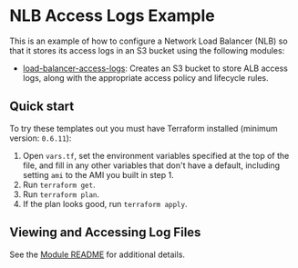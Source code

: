 # NLB Access Logs Example

This is an example of how to configure a Network Load Balancer (NLB) so that it stores its access logs in an S3
bucket using the following modules:

* [load-balancer-access-logs](/modules/logs/load-balancer-access-logs): Creates an S3 bucket to store ALB access logs, along with the
  appropriate access policy and lifecycle rules.

## Quick start

To try these templates out you must have Terraform installed (minimum version: `0.6.11`):

1. Open `vars.tf`, set the environment variables specified at the top of the file, and fill in any other variables that
   don't have a default, including setting `ami` to the AMI you built in step 1.
1. Run `terraform get`.
1. Run `terraform plan`.
1. If the plan looks good, run `terraform apply`.

## Viewing and Accessing Log Files

See the [Module README](../../../modules/logs/load-balancer-access-logs/README.md) for additional details.
